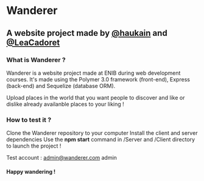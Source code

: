 # Wanderer

## A website project made by [@haukain](https://github.com/Haukain "Haukain's Github profile") and [@LeaCadoret](https://github.com/LeaCadoret "Léa's Github profile")

### What is Wanderer ?
Wanderer is a website project made at ENIB during web development courses. It's made using the Polymer 3.0 framework (front-end), Express (back-end) and Sequelize (database ORM).

Upload places in the world that you want people to discover and like or dislike already availanble places to your liking !

### How to test it ?
Clone the Wanderer repository to your computer
Install the client and server dependencies
Use the **npm start** command in /Server and /Client directory to launch the project !

Test account : admin@wanderer.com admin

#### Happy wandering !
